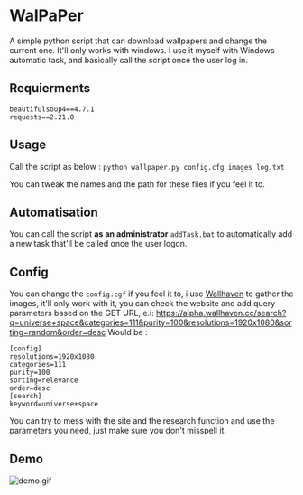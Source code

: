 # WalPaPer
A simple python script that can download wallpapers and change the current one.
It'll only works with windows.
I use it myself with Windows automatic task, and basically call the script once the user log in.

## Requierments
```
beautifulsoup4==4.7.1
requests==2.21.0
```

## Usage
Call the script as below :
  ```python wallpaper.py config.cfg images log.txt```

You can tweak the names and the path for these files if you feel it to.

## Automatisation
You can call the script **as an administrator** `addTask.bat` to automatically add a new task that'll be called once the user logon.

## Config
You can change the `config.cgf` if you feel it to, i use [Wallhaven](https://alpha.wallhaven.cc/) to gather the images, it'll only work with it, you can check the website and add query parameters based on the GET URL, e.i: https://alpha.wallhaven.cc/search?q=universe+space&categories=111&purity=100&resolutions=1920x1080&sorting=random&order=desc
Would be :
```
[config]
resolutions=1920x1080
categories=111
purity=100
sorting=relevance
order=desc
[search]
keyword=universe+space
```
You can try to mess with the site and the research function and use the parameters you need, just make sure you don't misspell it.

## Demo

![demo.gif](https://github.com/Bloodyline/WalPaPer/blob/master/demo.gif)
